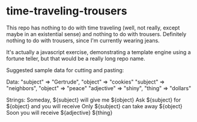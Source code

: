 # time-traveling-trousers

This repo has nothing to do with time traveling (well, not really, except maybe in an existential sense) and nothing to do with trousers. Definitely nothing to do with trousers, since I'm currently wearing jeans.

It's actually a javascript exercise, demonstrating a template engine using a fortune teller, but that would be a really long repo name.

Suggested sample data for cutting and pasting:

Data:
"subject" => "Gertrude", "object" => "cookies"
"subject" => "neighbors", "object" => "peace"
"adjective" => "shiny", "thing" => "dollars"


Strings:
Someday, ${subject} will give me ${object}
Ask ${subject} for ${object} and you will receive
Only ${subject} can take away ${object}
Soon you will receive ${adjective} ${thing}

